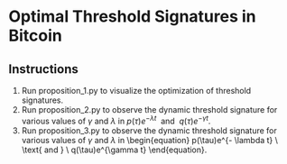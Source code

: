# Optimal Threshold Signatures in Bitcoin
## Instructions
1. Run proposition_1.py to visualize the optimization of threshold signatures.
2. Run proposition_2.py to observe the dynamic threshold signature for various values of $\gamma$ and $\lambda$ in $\begin{equation}
    p(\tau)e^{- \lambda t} \ \text{ and } \ q(\tau)e^{- \gamma t}
\end{equation}$.
3. Run proposition_3.py to observe the dynamic threshold signature for various values of $\gamma$ and $\lambda$ in \begin{equation}
    p(\tau)e^{- \lambda t} \ \text{ and } \ q(\tau)e^{\gamma t}
\end{equation}.


